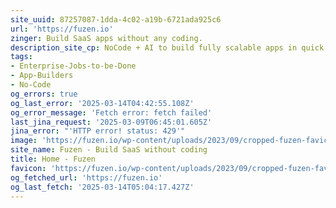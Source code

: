 ```yaml
---
site_uuid: 87257087-1dda-4c02-a19b-6721ada925c6
url: 'https://fuzen.io'
zinger: Build SaaS apps without any coding.
description_site_cp: NoCode + AI to build fully scalable apps in quick time and low cost.
tags:
- Enterprise-Jobs-to-be-Done
- App-Builders
- No-Code
og_errors: true
og_last_error: '2025-03-14T04:42:55.108Z'
og_error_message: 'Fetch error: fetch failed'
last_jina_request: '2025-03-09T06:45:01.605Z'
jina_error: "'HTTP error! status: 429'"
image: 'https://fuzen.io/wp-content/uploads/2023/09/cropped-fuzen-favicon-180x180.png'
site_name: Fuzen - Build SaaS without coding
title: Home - Fuzen
favicon: 'https://fuzen.io/wp-content/uploads/2023/09/cropped-fuzen-favicon-192x192.png'
og_fetched_url: 'https://fuzen.io'
og_last_fetch: '2025-03-14T05:04:17.427Z'
---
```


